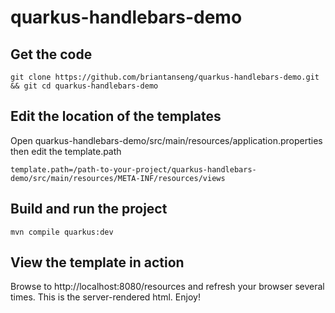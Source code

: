 # quarkus-handlebars-demo

## Get the code
```
git clone https://github.com/briantanseng/quarkus-handlebars-demo.git && git cd quarkus-handlebars-demo
```

## Edit the location of the templates
Open quarkus-handlebars-demo/src/main/resources/application.properties then edit the template.path
```
template.path=/path-to-your-project/quarkus-handlebars-demo/src/main/resources/META-INF/resources/views
```

## Build and run the project
```
mvn compile quarkus:dev
```

## View the template in action
Browse to http://localhost:8080/resources and refresh your browser several times. This is the server-rendered html. Enjoy!

